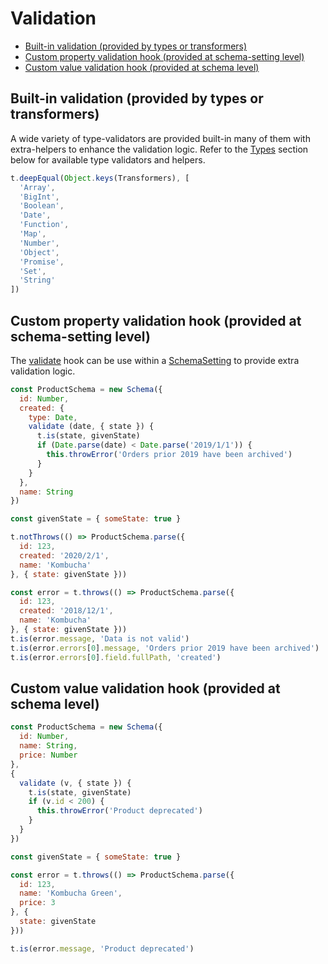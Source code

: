 # Validation

- [Built-in validation (provided by types or transformers)](#built-in-validation-provided-by-types-or-transformers)
- [Custom property validation hook (provided at schema-setting level)](#custom-property-validation-hook-provided-at-schema-setting-level)
- [Custom value validation hook (provided at schema level)](#custom-value-validation-hook-provided-at-schema-level)

## Built-in validation (provided by types or transformers)



A wide variety of type-validators are provided built-in many of them with extra-helpers to enhance the validation
logic. Refer to the [Types](#types) section below for available type validators and helpers.

```js
t.deepEqual(Object.keys(Transformers), [
  'Array',
  'BigInt',
  'Boolean',
  'Date',
  'Function',
  'Map',
  'Number',
  'Object',
  'Promise',
  'Set',
  'String'
])
```

## Custom property validation hook (provided at schema-setting level)



The [validate](/api.md#Caster) hook can be use within a [SchemaSetting](/api.md#Schema..SchemaSettings) to provide
extra validation logic.

```js
const ProductSchema = new Schema({
  id: Number,
  created: {
    type: Date,
    validate (date, { state }) {
      t.is(state, givenState)
      if (Date.parse(date) < Date.parse('2019/1/1')) {
        this.throwError('Orders prior 2019 have been archived')
      }
    }
  },
  name: String
})

const givenState = { someState: true }

t.notThrows(() => ProductSchema.parse({
  id: 123,
  created: '2020/2/1',
  name: 'Kombucha'
}, { state: givenState }))

const error = t.throws(() => ProductSchema.parse({
  id: 123,
  created: '2018/12/1',
  name: 'Kombucha'
}, { state: givenState }))
t.is(error.message, 'Data is not valid')
t.is(error.errors[0].message, 'Orders prior 2019 have been archived')
t.is(error.errors[0].field.fullPath, 'created')
```

## Custom value validation hook (provided at schema level)

```js
const ProductSchema = new Schema({
  id: Number,
  name: String,
  price: Number
},
{
  validate (v, { state }) {
    t.is(state, givenState)
    if (v.id < 200) {
      this.throwError('Product deprecated')
    }
  }
})

const givenState = { someState: true }

const error = t.throws(() => ProductSchema.parse({
  id: 123,
  name: 'Kombucha Green',
  price: 3
}, {
  state: givenState
}))

t.is(error.message, 'Product deprecated')
```
